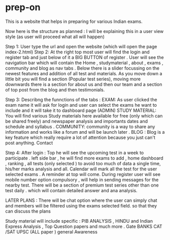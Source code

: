 # prep-on
This is a website that helps in preparing for various Indian exams.


Now here is the structure as planned : I will be explaining this in a user view style (as user will proceed what all will happen)

Step 1: User type the url and open the website (which will open the page index-2.html)
Step 2: At the right top most user will find the login and register tab and just below of it a BIG BUTTON of register .
        User will see the navigation bar which will contain the Home , studymaterial , about , exams , community and blog as nav tabs .
        Below there is a slider focussing on the newest features and addition of all test and materials.
        As you move down a little bit you will find a section (Popular test series), moving more downwards there is a section for
        about us and then our team and a section of top post from the blog and then testimonials.
        
Step 3: Describng the funnctions of the tabs :
        EXAM: As user clicked the exam name it will ask for login and user can select the exams he want to include and it will take it to dashboard page (ADMIN)
        STUDY MATERIAL: You will find various Study materials here available for free (only which can be shared freely) and 
        newspaper analysis and importants dates and schedule and syllabus .
        COMMUNITY: community is a way to share any information and works like a forum and will be launch later .
        BLOG : Blog is a key feature which really require a lot of attention because you just can't post anything.
        Contact 
        
Step 4:
        After login : 
        Top he will see the upcoming test in a week to participate .
        left side bar  , he will find more exams to add , home dashboard , ranking , all tests (only selected ) to avoid
        too much of data a single time, his/her marks analysis and all.
        Calendar will mark all the test for the user selected exams .
        A reminder at top will come.
        During register user will see mobile number option compulsory , will help in sending messages for the nearby test.
        There will be a section of premium test series other than one test daily . which will contain detailed answer and ana         analysis.
        
        
LATER PLANS : There will be chat option where the user can simply chat and members will be filtered using the exams selected field.
so that they can discuss the plans 

Study material will include specific :
PIB ANALYSIS , HINDU and Indian Express Analysis , Top Question papers and much more .
Gate 
BANKS 
CAT /SAT
UPSC (ALL paper )
general Awareness


        

        

